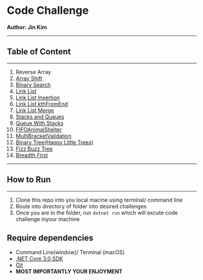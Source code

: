 # Code Challenge

**Author: Jin Kim**

---
## **Table of Content**
---
1. Reverse Array
2. [Array Shift](./challenges/ArrayShift/README.md)
3. [Binary Search](./challenges/BinarySearch/README.md)
4. [Link List](./challenges/Data-Structures/LinkdList/LinkList.md)
5. [Link List Insertion](./challenges/Data-Structures/LinkdList/LinkListTwo.md)
6. [Link List kthFromEnd](./challenges/Data-Structures/LinkdList/LinkListThree.md)
7. [Link List Merge](./challenges/LLMerge/README.md)
8. [Stacks and Queues](./challenges/StacksAndQueues/README.md)
9. [Queue With Stacks](./challenges/QueueWithStacks/README.md)
10. [FIFOAnimalShelter](./challenges/FIFOAnimalShelter/README.md)
11. [MultiBracketValidation](./challenges/MultiBracketValidation/README.md)
12. [Binary Tree(Happy Little Trees)](./challenges/Tree/README.md)
13. [Fizz Buzz Tree](./challenges/FizzBuzzTree/README.md)
14. [Breadth First](./challenges/BreadthFirst/READEME.md)


---
## How to Run
---
1. Clone this repo into you local macine using terminal/ command line
2. Route into directory of folder into desired challenges
3. Once you are in the folder, run `dotnet run` which will excute code challenge inyour machine

## Require dependencies
- Command Line(window)/ Terminal (macOS)
- [.NET Core 3.0 SDK](https://www.microsoft.com/net/download)
- [Git](https://git-scm.com/)
- **MOST IMPORTANTLY YOUR ENJOYMENT**